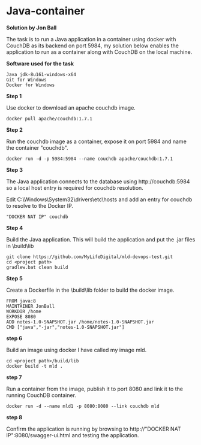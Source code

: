 # **Java-container**

**Solution by Jon Ball**

The task is to run a Java application in a container using docker with CouchDB as its backend on port 5984, my solution below enables the application to run as a container along with CouchDB on the local machine.

**Software used for the task**

    Java jdk-8u161-windows-x64
    Git for Windows
    Docker for Windows

**Step 1**

Use docker to download an apache couchdb image.
```
docker pull apache/couchdb:1.7.1
```
**Step 2**

Run the couchdb image as a container, expose it on port 5984 and name the container "couchdb".
```
docker run -d -p 5984:5984 --name couchdb apache/couchdb:1.7.1
```
**Step 3**

The Java application connects to the database using http://couchdb:5984 so a local host entry is required for couchdb resolution.

Edit C:\Windows\System32\drivers\etc\hosts and add an entry for couchdb to resolve to the Docker IP.
```
"DOCKER NAT IP"	couchdb
```
**Step 4**

Build the Java application. This will build the application and put the .jar files in <projecct path>\build\lib
```
git clone https://github.com/MyLifeDigital/mld-devops-test.git
cd <project path>
gradlew.bat clean build
```
**Step 5**

Create a Dockerfile in the <projecct path>\build\lib folder to build the docker image.
```
FROM java:8
MAINTAINER JonBall
WORKDIR /home
EXPOSE 8080
ADD notes-1.0-SNAPSHOT.jar /home/notes-1.0-SNAPSHOT.jar
CMD ["java","-jar","notes-1.0-SNAPSHOT.jar"]
```

**step 6**

Build an image using docker I have called my image mld.
```
cd <project path>/build/lib
docker build -t mld .
```

**step 7**

Run a container from the image, publish it to port 8080 and link it to the running CouchDB container.
```
docker run -d --name mld1 -p 8080:8080 --link couchdb mld
```
**step 8**

Confirm the application is running by browsing to http://"DOCKER NAT IP":8080/swagger-ui.html and testing the application.
    
   
